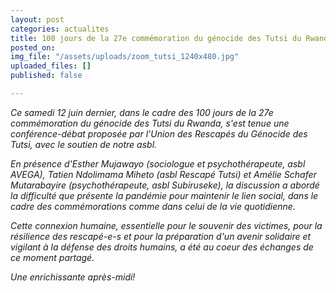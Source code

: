 ```yaml
---
layout: post
categories: actualites
title: 100 jours de la 27e commémoration du génocide des Tutsi du Rwanda
posted_on: 
img_file: "/assets/uploads/zoom_tutsi_1240x480.jpg"
uploaded_files: []
published: false

---
```

_Ce samedi 12 juin dernier, dans le cadre des 100 jours de la 27e commémoration du génocide des Tutsi du Rwanda, s'est tenue une conférence-débat proposée par l'Union des Rescapés du Génocide des Tutsi, avec le soutien de notre asbl._ 

_En présence d'Esther Mujawayo (sociologue et psychothérapeute, asbl AVEGA), Tatien Ndolimama Miheto (asbl Rescapé Tutsi) et Amélie Schafer Mutarabayire (psychothérapeute, asbl Subiruseke), la discussion a abordé la difficulté que présente la pandémie pour maintenir le lien social, dans le cadre des commémorations comme dans celui de la vie quotidienne._ 

_Cette connexion humaine, essentielle pour le souvenir des victimes, pour la résilience des rescapé-e-s et pour la préparation d'un avenir solidaire et vigilant à la défense des droits humains, a été au coeur des échanges de ce moment partagé._ 

_Une enrichissante après-midi!_
